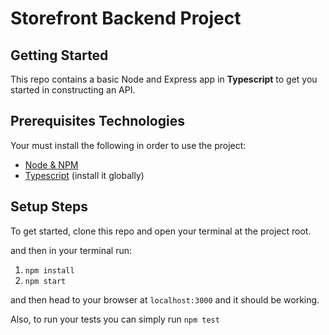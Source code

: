 # Storefront Backend Project

## Getting Started

This repo contains a basic Node and Express app in **Typescript**  to get you started in constructing an API.

## Prerequisites Technologies

Your must install the following in order to use the project:
- [Node & NPM](https://nodejs.org/en/download/)
- [Typescript](https://www.npmjs.com/package/typescript) (install it globally)

## Setup Steps
To get started, clone this repo and open your terminal at the project root.

and then in your terminal run:
1. `npm install`
2. `npm start`

and then head to your browser at `localhost:3000` and it should be working.

Also, to run your tests you can simply run
`npm test`